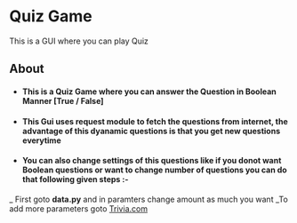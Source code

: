 # Quiz Game
 This is a GUI where you can play Quiz

## **About**
- #### This is a Quiz Game where you can answer the Question in Boolean Manner [True / False]
- #### This Gui uses **request** module to fetch the questions from internet, the advantage of this dyanamic questions is that you get new questions everytime
- #### You can also change settings of this questions like if you donot want Boolean questions or want to change number of questions you can do that following given steps :-
_ First goto **data.py** and in paramters change amount as much you want
_To add more parameters goto <a href = "https://opentdb.com/api_config.php" alt="Trivia.com"> Trivia.com </a>
